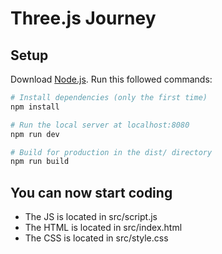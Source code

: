 # Three.js Journey

## Setup
Download [Node.js](https://nodejs.org/en/download/).
Run this followed commands:

``` bash
# Install dependencies (only the first time)
npm install

# Run the local server at localhost:8080
npm run dev

# Build for production in the dist/ directory
npm run build
```

## You can now start coding

- The JS is located in src/script.js
- The HTML is located in src/index.html
- The CSS is located in src/style.css
